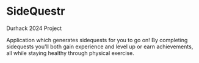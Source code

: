 # SideQuestr
Durhack 2024 Project

Application which generates sidequests for you to go on! By completing sidequests you'll both gain experience and level up or earn achievements, all while staying healthy through physical exercise.
